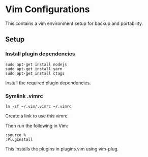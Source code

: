 # Vim Configurations

This contains a vim environment setup for backup and portability.

## Setup

### Install plugin dependencies

```shell
sudo apt-get install nodejs
sudo apt-get install yarn
sudo apt-get install ctags
```

Install the required plugin dependencies.

### Symlink .vimrc

```shell
ln -sf ~/.vim/.vimrc ~/.vimrc
```

Create a link to use this vimrc.

Then run the following in Vim:

```
:source %
:PlugInstall
```

This installs the plugins in plugins.vim using vim-plug.
